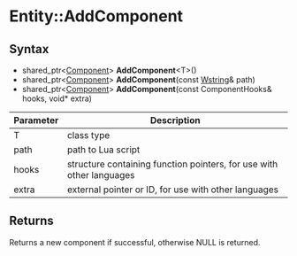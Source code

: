 # Entity::AddComponent

## Syntax

- shared_ptr<[Component](Component.md)\> **AddComponent**<T\>()
- shared_ptr<[Component](Component.md)\> **AddComponent**(const [Wstring](WString.md)& path)
- shared_ptr<[Component](Component.md)\> **AddComponent**(const ComponentHooks& hooks, void* extra)

| Parameter | Description |
|---|---|
| T | class type |
| path | path to Lua script |
| hooks | structure containing function pointers, for use with other languages |
| extra | external pointer or ID, for use with other languages |
  
## Returns

Returns a new component if successful, otherwise NULL is returned.
